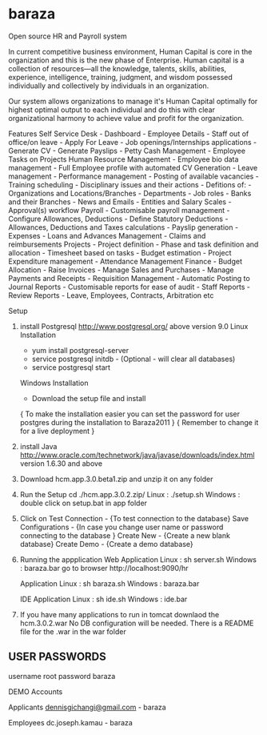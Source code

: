 # baraza
Open source HR and Payroll system

In current competitive business environment, Human Capital is core in the organization and this is the new phase of Enterprise.
Human capital is a collection of resources—all the knowledge, talents, skills, abilities, experience, intelligence, training, judgment, and wisdom possessed individually and collectively by individuals in an organization.

Our system allows organizations to manage it's Human Capital optimally for highest optimal output to each individual and do this with clear organizational harmony to achieve value and profit for the organization.

Features
	Self Service Desk
		- Dashboard
		- Employee Details
		- Staff out of office/on leave
		- Apply For Leave
		- Job openings/Internships applications
		- Generate CV
		- Generate Payslips
		- Petty Cash Management
		- Employee Tasks on Projects
	Human Resource Management
		- Employee bio data management
		- Full Employee profile with automated CV Generation
		- Leave management
		- Performance management
		- Posting of available vacancies
		- Training scheduling
		- Disciplinary issues and their actions
		- Defitions of:
			- Organizations and Locations/Branches
			- Departments
			- Job roles 
			- Banks and their Branches
			- News and Emails
			- Entities and Salary Scales
			- Approval(s) workflow
	Payroll
		- Customisable payroll management
		- Configure Allowances, Deductions
		- Define Statutory Deductions
		- Allowances, Deductions and Taxes calculations
		- Payslip generation
		- Expenses
		- Loans and Advances Management
		- Claims and reimbursements
	Projects
		- Project definition
		- Phase and task definition and allocation
		- Timesheet based on tasks
		- Budget estimation
		- Project Expenditure management
		- Attendance Management
	Finance
		- Budget Allocation
		- Raise Invoices 
		- Manage Sales and Purchases 
		- Manage Payments and Receipts 
		- Requisition Management
		- Automatic Posting to Journal
	Reports
		- Customisable reports for ease of audit
		- Staff Reports
		- Review Reports
		- Leave, Employees, Contracts, Arbitration etc

Setup

1. install Postgresql http://www.postgresql.org/ above version 9.0
	Linux Installation
	- yum install postgresql-server
	- service postgresql initdb - (Optional - will clear all databases)
	- service postgresql start

	Windows Installation
	- Download the setup file and install

	{ To make the installation easier you can set the password for user postgres during the installation to Baraza2011 }
	{ Remember to change it for a live deployment }

2. install Java http://www.oracle.com/technetwork/java/javase/downloads/index.html version 1.6.30 and above

3. Download hcm.app.3.0.beta1.zip and unzip it on any folder

4. Run the Setup
	cd ./hcm.app.3.0.2.zip/
	Linux : ./setup.sh
	Windows : double click on setup.bat in app folder

5. Click on 
	Test Connection - {To test connection to the database}
	Save Configurations - {In case you change user name or password connecting to the database }
	Create New - {Create a new blank database}
	Create Demo - {Create a demo database}

6. Running the appplication
	Web Application
	Linux : sh server.sh
	Windows : baraza.bar
	go to browser http://localhost:9090/hr

	Application
	Linux : sh baraza.sh
	Windows : baraza.bar

	IDE
	Application
	Linux : sh ide.sh
	Windows : ide.bar

7. If you have many applications to run in tomcat downlaod the hcm.3.0.2.war
	No DB configuration will be needed. There is a README file for the .war in the war folder

## USER PASSWORDS
username root
password baraza

DEMO Accounts

Applicants
dennisgichangi@gmail.com - baraza

Employees
dc.joseph.kamau - baraza



